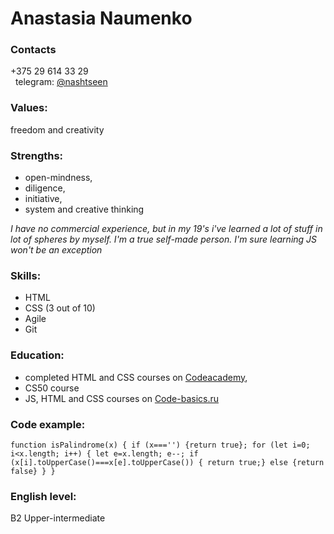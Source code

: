 # Anastasia Naumenko
### Contacts
+375 29 614 33 29   
&nbsp; 
telegram: [@nashtseen](https://t.me/nastseen)
### Values: 
freedom and creativity
### Strengths: 
* open-mindness, 
* diligence,
* initiative, 
* system and creative thinking
&nbsp; 

*I have no commercial experience, but in my 19's i've learned a lot of stuff in lot of spheres by myself. I'm a true self-made person. I'm sure learning JS won't be an exception*
### Skills: 
* HTML 
* CSS (3 out of 10) 
* Agile
* Git
### Education: 
* completed HTML and CSS courses on [Codeacademy](https://codeacademy.com), 
* CS50 course
* JS, HTML and CSS courses on [Code-basics.ru](https://code-basics.ru)
### Code example: 
``function isPalindrome(x) {
  if (x==='') {return true};
  for (let i=0; i<x.length; i++) {
    let e=x.length;
    e--;
    if (x[i].toUpperCase()===x[e].toUpperCase()) {
      return true;}
  else {return false}
  }
}``
### English level: 
B2 Upper-intermediate
